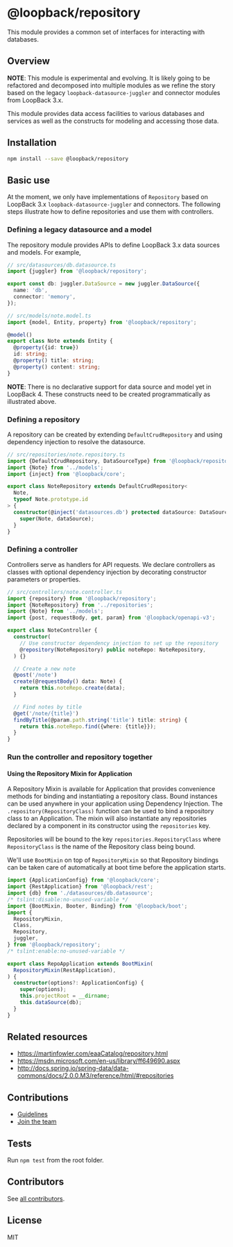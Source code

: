 # @loopback/repository

This module provides a common set of interfaces for interacting with databases.

## Overview

**NOTE**: This module is experimental and evolving. It is likely going to be
refactored and decomposed into multiple modules as we refine the story based on
the legacy `loopback-datasource-juggler` and connector modules from LoopBack
3.x.

This module provides data access facilities to various databases and services as
well as the constructs for modeling and accessing those data.

## Installation

```sh
npm install --save @loopback/repository
```

## Basic use

At the moment, we only have implementations of `Repository` based on LoopBack
3.x `loopback-datasource-juggler` and connectors. The following steps illustrate
how to define repositories and use them with controllers.

### Defining a legacy datasource and a model

The repository module provides APIs to define LoopBack 3.x data sources and
models. For example,

```ts
// src/datasources/db.datasource.ts
import {juggler} from '@loopback/repository';

export const db: juggler.DataSource = new juggler.DataSource({
  name: 'db',
  connector: 'memory',
});
```

```ts
// src/models/note.model.ts
import {model, Entity, property} from '@loopback/repository';

@model()
export class Note extends Entity {
  @property({id: true})
  id: string;
  @property() title: string;
  @property() content: string;
}
```

**NOTE**: There is no declarative support for data source and model yet in
LoopBack 4. These constructs need to be created programmatically as illustrated
above.

### Defining a repository

A repository can be created by extending `DefaultCrudRepository` and using
dependency injection to resolve the datasource.

```ts
// src/repositories/note.repository.ts
import {DefaultCrudRepository, DataSourceType} from '@loopback/repository';
import {Note} from '../models';
import {inject} from '@loopback/core';

export class NoteRepository extends DefaultCrudRepository<
  Note,
  typeof Note.prototype.id
> {
  constructor(@inject('datasources.db') protected dataSource: DataSourceType) {
    super(Note, dataSource);
  }
}
```

### Defining a controller

Controllers serve as handlers for API requests. We declare controllers as
classes with optional dependency injection by decorating constructor parameters
or properties.

```ts
// src/controllers/note.controller.ts
import {repository} from '@loopback/repository';
import {NoteRepository} from '../repositories';
import {Note} from '../models';
import {post, requestBody, get, param} from '@loopback/openapi-v3';

export class NoteController {
  constructor(
    // Use constructor dependency injection to set up the repository
    @repository(NoteRepository) public noteRepo: NoteRepository,
  ) {}

  // Create a new note
  @post('/note')
  create(@requestBody() data: Note) {
    return this.noteRepo.create(data);
  }

  // Find notes by title
  @get('/note/{title}')
  findByTitle(@param.path.string('title') title: string) {
    return this.noteRepo.find({where: {title}});
  }
}
```

### Run the controller and repository together

#### Using the Repository Mixin for Application

A Repository Mixin is available for Application that provides convenience
methods for binding and instantiating a repository class. Bound instances can be
used anywhere in your application using Dependency Injection. The
`.repository(RepositoryClass)` function can be used to bind a repository class
to an Application. The mixin will also instantiate any repositories declared by
a component in its constructor using the `repositories` key.

Repositories will be bound to the key `repositories.RepositoryClass` where
`RepositoryClass` is the name of the Repository class being bound.

We'll use `BootMixin` on top of `RepositoryMixin` so that Repository bindings
can be taken care of automatically at boot time before the application starts.

```ts
import {ApplicationConfig} from '@loopback/core';
import {RestApplication} from '@loopback/rest';
import {db} from './datasources/db.datasource';
/* tslint:disable:no-unused-variable */
import {BootMixin, Booter, Binding} from '@loopback/boot';
import {
  RepositoryMixin,
  Class,
  Repository,
  juggler,
} from '@loopback/repository';
/* tslint:enable:no-unused-variable */

export class RepoApplication extends BootMixin(
  RepositoryMixin(RestApplication),
) {
  constructor(options?: ApplicationConfig) {
    super(options);
    this.projectRoot = __dirname;
    this.dataSource(db);
  }
}
```

## Related resources

- <https://martinfowler.com/eaaCatalog/repository.html>
- <https://msdn.microsoft.com/en-us/library/ff649690.aspx>
- <http://docs.spring.io/spring-data/data-commons/docs/2.0.0.M3/reference/html/#repositories>

## Contributions

- [Guidelines](https://github.com/strongloop/loopback-next/blob/master/docs/CONTRIBUTING.md)
- [Join the team](https://github.com/strongloop/loopback-next/issues/110)

## Tests

Run `npm test` from the root folder.

## Contributors

See
[all contributors](https://github.com/strongloop/loopback-next/graphs/contributors).

## License

MIT
